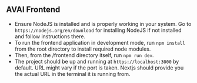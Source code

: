 ## AVAI Frontend
- Ensure NodeJS is installed and is properly working in your system. Go to `https://nodejs.org/en/download` for installing NodeJS if not installed and follow instructions there.
- To run the frontend application in  development mode, run `npm install` from the root directory to install required node modules.
- Then, from the /frontend directory itself, run `npm run dev`.
- The project should be up and running at `https://localhost:3000` by default. URL might vary if the port is taken. Nextjs should provide you the actual URL in the terminal it is running from.